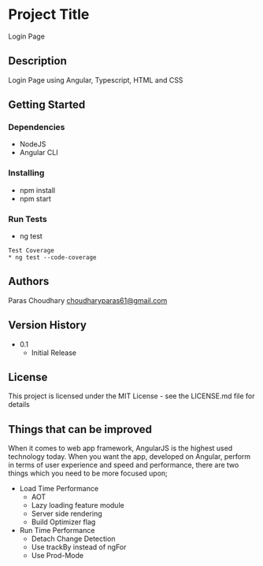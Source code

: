 # Project Title

Login Page

## Description

Login Page using Angular, Typescript, HTML and CSS

## Getting Started

### Dependencies

* NodeJS
* Angular CLI

### Installing

* npm install
* npm start

### Run Tests

* ng test
```
Test Coverage
* ng test --code-coverage
```

## Authors

Paras Choudhary 
choudharyparas61@gmail.com

## Version History

* 0.1
    * Initial Release

## License

This project is licensed under the MIT License - see the LICENSE.md file for details

## Things that can be improved
When it comes to web app framework, AngularJS is the highest used technology today.
When you want the app, developed on Angular, perform in terms of user experience and speed and performance, there are two things which you need to be more focused upon;
* Load Time Performance
    * AOT
    * Lazy loading feature module
    * Server side rendering
    * Build Optimizer flag
* Run Time Performance
    * Detach Change Detection
    * Use trackBy instead of ngFor
    * Use Prod-Mode

